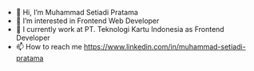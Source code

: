 - 👋 Hi, I’m Muhammad Setiadi Pratama
- 👀 I’m interested in Frontend Web Developer
- :office: I currently work at PT. Teknologi Kartu Indonesia as Frontend Developer
- 📫 How to reach me https://www.linkedin.com/in/muhammad-setiadi-pratama
<!--- 💞️ I’m looking to collaborate on ... --->

<!---
idaitesamatarp/idaitesamatarp is a ✨ special ✨ repository because its `README.md` (this file) appears on your GitHub profile.
You can click the Preview link to take a look at your changes.
--->
